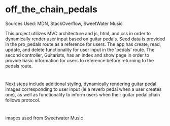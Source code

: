 # off_the_chain_pedals

Sources Used: MDN, StackOverflow, SweetWater Music

This project utilizes MVC architecture and js, html, and css in order to dynamically render user input based on guitar pedals. Seed data is provided in the pro_pedals route as a reference for users. The app has create, read, update, and delete functionality for user input in the 'pedals' route. The second controller, Guitarists, has an index and show page in order to provide basic information for users to reference before returning to the pedals route.
#

Next steps include additional styling, dynamically rendering guitar pedal images corresponding to user input (ie a reverb pedal when a user creates one), as well as functionality to inform users when their guitar pedal chain follows protocol.
#
images used from Sweetwater Music


